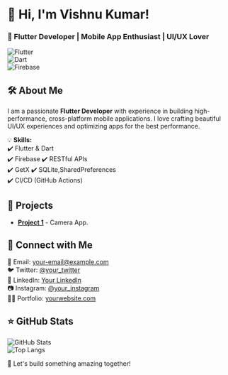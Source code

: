 # 👋 Hi, I'm Vishnu Kumar!  
### 🚀 Flutter Developer | Mobile App Enthusiast | UI/UX Lover  

![Flutter](https://img.shields.io/badge/Flutter-02569B?style=for-the-badge&logo=flutter&logoColor=white)  
![Dart](https://img.shields.io/badge/Dart-0175C2?style=for-the-badge&logo=dart&logoColor=white)  
![Firebase](https://img.shields.io/badge/Firebase-FFCA28?style=for-the-badge&logo=firebase&logoColor=black)  

## 🛠 About Me  
I am a passionate **Flutter Developer** with experience in building high-performance, cross-platform mobile applications. I love crafting beautiful UI/UX experiences and optimizing apps for the best performance.  

💡 **Skills:**  
✔️ Flutter & Dart  
✔️ Firebase
✔️ RESTful APIs  
✔️ GetX 
✔️ SQLite,SharedPreferences  
✔️ CI/CD (GitHub Actions)  

## 📱 Projects  
- **[Project 1](#)** - Camera App.  


## 📩 Connect with Me  
📧 Email: [your-email@example.com](vishnusoftwaredev.com)  
🐦 Twitter: [@your_twitter](https://twitter.com/your_twitter)  
💼 LinkedIn: [Your LinkedIn](https://linkedin.com/in/yourprofile)  
📷 Instagram: [@your_instagram](https://instagram.com/your_instagram)  
👨‍💻 Portfolio: [yourwebsite.com](https://yourwebsite.com)  

## ⭐ GitHub Stats  
![GitHub Stats](https://github-readme-stats.vercel.app/api?username=Vishnukumardev&show_icons=true&theme=radical)  
![Top Langs](https://github-readme-stats.vercel.app/api/top-langs/?username=Vishnukumardev&layout=compact&theme=radical)  

🚀 Let's build something amazing together!
